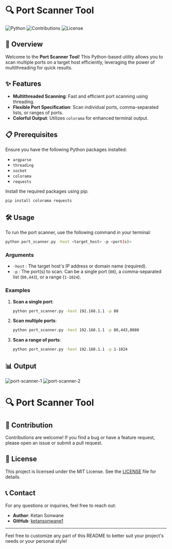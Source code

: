 
# 🔍 Port Scanner Tool

![Python](https://img.shields.io/badge/Python-3.x-blue.svg)
![Contributions](https://img.shields.io/badge/Contributions-Welcome-brightgreen.svg)
![License](https://img.shields.io/badge/License-MIT-yellow.svg)

## 🚀 Overview

Welcome to the **Port Scanner Tool**! This Python-based utility allows you to scan multiple ports on a target host efficiently, leveraging the power of multithreading for quick results.

## ✨ Features

- **Multithreaded Scanning**: Fast and efficient port scanning using threading.
- **Flexible Port Specification**: Scan individual ports, comma-separated lists, or ranges of ports.
- **Colorful Output**: Utilizes `colorama` for enhanced terminal output.

## 📋 Prerequisites

Ensure you have the following Python packages installed:

- `argparse`
- `threading`
- `socket`
- `colorama`
- `requests`

Install the required packages using pip:

```bash
pip install colorama requests
```

## 🛠️ Usage

To run the port scanner, use the following command in your terminal:

```bash
python port_scanner.py -host <target_host> -p <port(s)>
```

### Arguments

- `-host` : The target host's IP address or domain name (required).
- `-p` : The port(s) to scan. Can be a single port (`80`), a comma-separated list (`80,443`), or a range (`1-1024`).

### Examples

1. **Scan a single port**:

    ```bash
    python port_scanner.py -host 192.168.1.1 -p 80
    ```

2. **Scan multiple ports**:

    ```bash
    python port_scanner.py -host 192.168.1.1 -p 80,443,8080
    ```

3. **Scan a range of ports**:

    ```bash
    python port_scanner.py -host 192.168.1.1 -p 1-1024
    ```

## 📊 Output

![port-scanner-1](https://github.com/ketansonwane1/Port-Scanner/assets/141003493/f078e006-f9d6-4871-a76a-66ace3c885f2)
![port-scanner-2](https://github.com/ketansonwane1/Port-Scanner/assets/141003493/2a75385b-250c-426f-9f94-fc7deb5b9703)

# 🔍 Port Scanner Tool
## 🤝 Contribution

Contributions are welcome! If you find a bug or have a feature request, please open an issue or submit a pull request.

## 📜 License

This project is licensed under the MIT License. See the [LICENSE](LICENSE) file for details.

## 📞 Contact

For any questions or inquiries, feel free to reach out:

- **Author**: Ketan Sonwane
- **GitHub**: [ketansonwane1](https://github.com/ketansonwane1)

---

Feel free to customize any part of this README to better suit your project's needs or your personal style!
